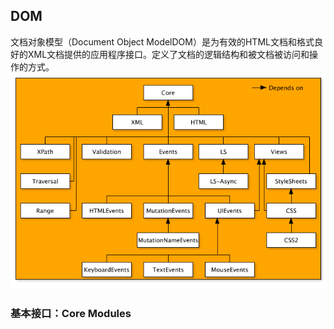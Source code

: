 ## DOM

文档对象模型（Document Object ModelDOM）是为有效的HTML文档和格式良好的XML文档提供的应用程序接口。定义了文档的逻辑结构和被文档被访问和操作的方式。
![模块依赖图](https://raw.githubusercontent.com/yinliguo/notes/master/img/dom-architecture.png)

### 基本接口：Core Modules